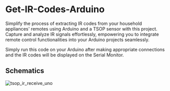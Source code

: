 # Get-IR-Codes-Arduino

Simplify the process of extracting IR codes from your household appliances' remotes using Arduino and a TSOP sensor with this project. Capture and analyze IR signals effortlessly, empowering you to integrate remote control functionalities into your Arduino projects seamlessly.

Simply run this code on your Arduino after making appropriate connections and the IR codes will be displayed on the Serial Monitor.

## Schematics

![tsop_ir_receive_uno](https://github.com/Tombstone2K/Get-IR-Codes-Arduino/assets/74809929/8eaef7eb-e29c-4187-ac11-b6846ebd2835)

